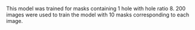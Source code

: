 This model was trained for masks containing 1 hole with hole ratio 8. 200 images were used to train the model with 10 masks corresponding to each image.